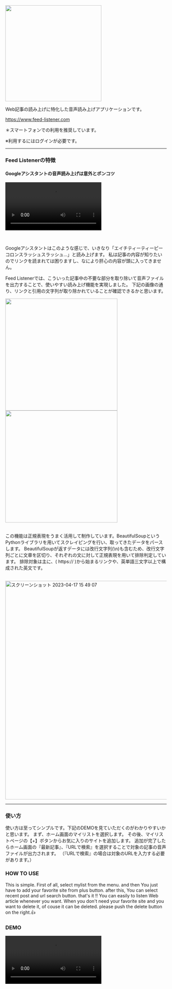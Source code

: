 <img style="width:300px;" src="https://user-images.githubusercontent.com/77283970/231783718-2fdef319-79be-4b7f-8f0b-16b7af5e1fa3.png">

<p>
Web記事の読み上げに特化した音声読み上げアプリケーションです。
  
 <a href="https://www.feed-listener.com">https://www.feed-listener.com</a>

  
＊スマートフォンでの利用を推奨しています。
  
※利用するにはログインが必要です。
</p>


<hr>

<h3>Feed Listenerの特徴</h3>
<h4>Googleアシスタントの音声読み上げは意外とポンコツ</h4>

<video src="https://user-images.githubusercontent.com/77283970/231780953-1064b3a8-1f58-4474-96c3-b06916ef3507.mp4"></video>

<br>

Googleアシスタントはこのような感じで、いきなり「エイチティーティーピーコロンスラッシュスラッシュ...」と読み上げます。
私は記事の内容が知りたいのでリンクを読まれては困りますし、なにより肝心の内容が頭に入ってきません。

Feed Listenerでは、こういった記事中の不要な部分を取り除いて音声ファイルを出力することで、使いやすい読み上げ機能を実現しました。
下記の画像の通り、リンクと引用の文字列が取り除かれていることが確認できるかと思います。
<br>


<div>
  <img style="width:350px;" src="https://user-images.githubusercontent.com/77283970/231784525-84c7cd6e-2434-4530-a220-498d3aef6bba.jpg">
  <img style="width:350px;" src="https://user-images.githubusercontent.com/77283970/231784542-8028fcc8-ef06-4d2f-a143-af75c5b499e6.jpg">
</div>

<br>

この機能は正規表現をうまく活用して制作しています。BeautifulSoupというPythonライブラリを用いてスクレイピングを行い、取ってきたデータをパースします。
BeautifulSoupが返すデータには改行文字列(\n)も含むため、改行文字列ごとに文章を区切り、それぞれの文に対して正規表現を用いて排除判定しています。
排除対象は主に、( https:// )から始まるリンクや、英単語三文字以上で構成された英文です。

<br>

<img width="683" alt="スクリーンショット 2023-04-17 15 49 07" src="https://user-images.githubusercontent.com/77283970/232406292-19656b21-47c7-420e-823f-da4a1a6a7c77.png">

<hr>

<h3>使い方</h3>

<p>
使い方は至ってシンプルです。下記のDEMOを見ていただくのがわかりやすいかと思います。
まず、ホーム画面のマイリストを選択します。
その後、マイリストページの【+】ボタンからお気に入りのサイトを追加します。
追加が完了したらホーム画面の『最新記事』、『URLで検索』を選択することで対象の記事の音声ファイルが出力されます。
（『URLで検索』の場合は対象のURLを入力する必要があります。）
</p>

<h3>HOW TO USE</h3>

<p>
This is simple. 
First of all, select mylist from the menu.
and then You just have to add your favorite site from plus button.
after this, You can select recent post and url search button.
that's it !!
You can easily to listen Web article whenever you want.
When you don't need your favorite site and you want to delete it, of couse it can be deleted. 
please push the delete button on the right.👍
</p>

<h3>DEMO</h3>
<video src="https://user-images.githubusercontent.com/77283970/231787433-9ee8e1cf-c4de-474a-a442-5153d6020fd6.mp4"></video>

<br>
